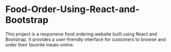 # Food-Order-Using-React-and-Bootstrap
This project is a responsive food ordering website built using React and Bootstrap. 
It provides a user-friendly interface for customers to browse and order their favorite meals online.

